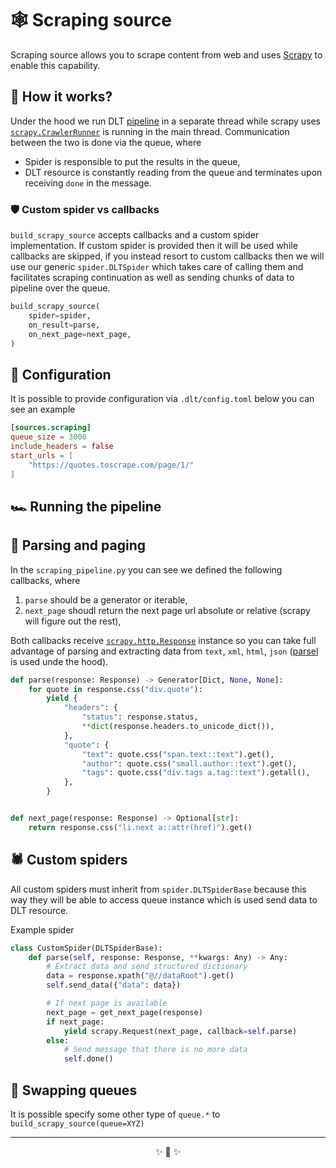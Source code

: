 # 🕸️ Scraping source

Scraping source allows you to scrape content from web and uses [Scrapy](https://doc.scrapy.org/en/latest/)
to enable this capability.

## 🧠 How it works?

Under the hood we run DLT [pipeline](https://dlthub.com/docs/api_reference/pipeline) in a separate thread
while scrapy uses [`scrapy.CrawlerRunner`](https://docs.scrapy.org/en/latest/topics/api.html#scrapy.crawler.CrawlerRunner) is running in the main thread.
Communication between the two is done via the queue, where

* Spider is responsible to put the results in the queue,
* DLT resource is constantly reading from the queue and terminates upon receiving `done` in the message.

### 🛡️ Custom spider vs callbacks

`build_scrapy_source` accepts callbacks and a custom spider implementation. If custom spider is provided then it will be used while callbacks are skipped, if you instead resort to custom callbacks then we will use our generic `spider.DLTSpider` which takes care of calling them and
facilitates scraping continuation as well as sending chunks of data to pipeline over the queue.

```py
build_scrapy_source(
    spider=spider,
    on_result=parse,
    on_next_page=next_page,
)
```

## 🎲 Configuration

It is possible to provide configuration via `.dlt/config.toml` below you can see an example

```toml
[sources.scraping]
queue_size = 3000
include_headers = false
start_urls = [
    "https://quotes.toscrape.com/page/1/"
]
```

## 🏎️ Running the pipeline



## 🔮 Parsing and paging

In the `scraping_pipeline.py` you can see we defined the following callbacks, where
1. `parse` should be a generator or iterable,
2. `next_page` shoudl return the next page url absolute or relative (scrapy will figure out the rest),

Both callbacks receive [`scrapy.http.Response`](https://docs.scrapy.org/en/latest/topics/request-response.html#response-objects) instance so you can take full advantage of parsing and extracting data
from `text`, `xml`, `html`, `json` ([parsel](https://github.com/scrapy/parsel) is used unde the hood).

```py
def parse(response: Response) -> Generator[Dict, None, None]:
    for quote in response.css("div.quote"):
        yield {
            "headers": {
                "status": response.status,
                **dict(response.headers.to_unicode_dict()),
            },
            "quote": {
                "text": quote.css("span.text::text").get(),
                "author": quote.css("small.author::text").get(),
                "tags": quote.css("div.tags a.tag::text").getall(),
            },
        }


def next_page(response: Response) -> Optional[str]:
    return response.css("li.next a::attr(href)").get()
```

## 🕷️ Custom spiders

All custom spiders must inherit from `spider.DLTSpiderBase` because this way they will be able to access
queue instance which is used send data to DLT resource.

Example spider

```py
class CustomSpider(DLTSpiderBase):
    def parse(self, response: Response, **kwargs: Any) -> Any:
        # Extract data and send structured dictionary
        data = response.xpath("@//dataRoot").get()
        self.send_data({"data": data})

        # If next page is available 
        next_page = get_next_page(response)
        if next_page:
            yield scrapy.Request(next_page, callback=self.parse)
        else:
            # Send message that there is no more data
            self.done()
```

## 🚦 Swapping queues

It is possible specify some other type of `queue.*` to `build_scrapy_source(queue=XYZ)`

<hr>
<p align="center">✨ 🚀 ✨</p>
